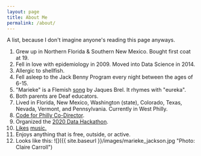 ```yaml
---
layout: page
title: About Me
permalink: /about/
---
```


A list, because I don't imagine anyone's reading this page anyways.

1. Grew up in Northern Florida & Southern New Mexico.  Bought first coat at 19. 
2. Fell in love with epidemiology in 2009.  Moved into Data Science in 2014.
3. Allergic to shellfish.
4. Fell asleep to the Jack Benny Program every night between the ages of 6-15.  
5. "Marieke" is a Flemish [song](https://youtu.be/wfGDpzL9H7Y) by Jaques Brel. It rhymes with "eureka".
6. Both parents are Deaf educators. 
7. Lived in Florida, New Mexico, Washington (state), Colorado, Texas, Nevada, Vermont, and Pennsylvania.  Currently in West Philly. 
8. [Code for Philly Co-Director](https://codeforphilly.org/blog/now_introducing--marieke_jackson_and_michael_chow_as_code_for_philly_co-directors).
9. Organized the [2020 Data Hackathon](https://codeforphilly.org/events/datahack202).
10. [Likes](https://youtu.be/MK3f5wQzQuI) [music](https://youtu.be/SchVZRkLUKc)[.](https://youtu.be/6WsWXzegqFQ)
11. Enjoys anything that is free, outside, or active. 
12. Looks like this: ![]({{ site.baseurl }}/images/marieke_jackson.jpg "Photo: Claire Carroll")